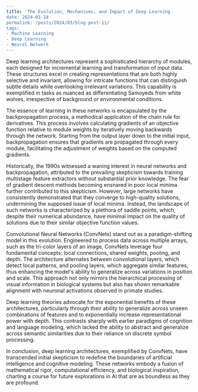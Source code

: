 ```yaml
---
title: 'The Evolution, Mechanisms, and Impact of Deep Learning
date: 2024-03-24
permalink: /posts/2024/03/blog-post-11/
tags:
- Machine Learning 
- Deep Learning 
- Neural Network
---
```


Deep learning architectures represent a sophisticated hierarchy of modules, each designed for incremental learning and transformation of input data. These structures excel in creating representations that are both highly selective and invariant, allowing for intricate functions that can distinguish subtle details while overlooking irrelevant variations. This capability is exemplified in tasks as nuanced as differentiating Samoyeds from white wolves, irrespective of background or environmental conditions.

The essence of learning in these networks is encapsulated by the backpropagation process, a methodical application of the chain rule for derivatives. This process involves calculating gradients of an objective function relative to module weights by iteratively moving backwards through the network. Starting from the output layer down to the initial input, backpropagation ensures that gradients are propagated through every module, facilitating the adjustment of weights based on the computed gradients.

Historically, the 1990s witnessed a waning interest in neural networks and backpropagation, attributed to the prevailing skepticism towards training multistage feature extractors without substantial prior knowledge. The fear of gradient descent methods becoming ensnared in poor local minima further contributed to this skepticism. However, large networks have consistently demonstrated that they converge to high-quality solutions, undermining the supposed issue of local minima. Instead, the landscape of such networks is characterized by a plethora of saddle points, which, despite their numerical abundance, have minimal impact on the quality of solutions due to their similar objective function values.

Convolutional Neural Networks (ConvNets) stand out as a paradigm-shifting model in this evolution. Engineered to process data across multiple arrays, such as the tri-color layers of an image, ConvNets leverage four fundamental concepts: local connections, shared weights, pooling, and depth. The architecture alternates between convolutional layers, which detect local patterns, and pooling layers, which aggregate similar features, thus enhancing the model's ability to generalize across variations in position and scale. This approach not only mirrors the hierarchical processing of visual information in biological systems but also has shown remarkable alignment with neuronal activations observed in primate studies.

Deep learning theories advocate for the exponential benefits of these architectures, particularly through their ability to generalize across unseen combinations of features and to exponentially increase representational power with depth. This contrasts sharply with earlier paradigms of cognition and language modeling, which lacked the ability to abstract and generalize across semantic similarities due to their reliance on discrete symbol processing.

In conclusion, deep learning architectures, exemplified by ConvNets, have transcended initial skepticism to redefine the boundaries of artificial intelligence and cognitive modeling. These networks embody a fusion of mathematical rigor, computational efficiency, and biological inspiration, charting a course for future explorations in AI that are as boundless as they are profound.